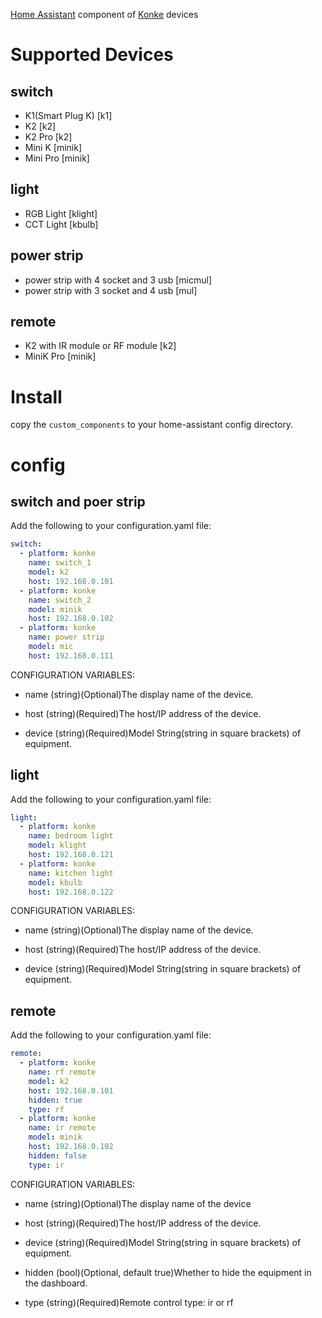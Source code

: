 [Home Assistant](https://www.home-assistant.io/) component of [Konke](http://www.ikonke.com/) devices

# Supported Devices

## switch
- K1(Smart Plug K) [k1]
- K2 [k2]
- K2 Pro [k2]
- Mini K [minik]
- Mini Pro [minik]

## light
- RGB Light [klight]
- CCT Light [kbulb]

## power strip
- power strip with 4 socket and 3 usb [micmul]
- power strip with 3 socket and 4 usb [mul]

## remote
- K2 with IR module or RF module [k2]
- MiniK Pro [minik]

# Install
copy the `custom_components` to your home-assistant config directory.

# config

## switch and poer strip
Add the following to your configuration.yaml file:
```yaml
switch:
  - platform: konke
    name: switch_1
    model: k2
    host: 192.168.0.101
  - platform: konke
    name: switch_2
    model: minik
    host: 192.168.0.102
  - platform: konke
    name: power strip
    model: mic
    host: 192.168.0.111
```

CONFIGURATION VARIABLES:

- name
  (string)(Optional)The display name of the device.

- host
  (string)(Required)The host/IP address of the device.

- device
  (string)(Required)Model String(string in square brackets) of equipment.

## light
Add the following to your configuration.yaml file:
```yaml
light:
  - platform: konke
    name: bedroom light
    model: klight
    host: 192.168.0.121
  - platform: konke
    name: kitchen light
    model: kbulb
    host: 192.168.0.122
```

CONFIGURATION VARIABLES:

- name
  (string)(Optional)The display name of the device.

- host
  (string)(Required)The host/IP address of the device.

- device
  (string)(Required)Model String(string in square brackets) of equipment.


## remote
Add the following to your configuration.yaml file:
```yaml
remote:
  - platform: konke
    name: rf remote
    model: k2
    host: 192.168.0.101
    hidden: true
    type: rf
  - platform: konke
    name: ir remote 
    model: minik
    host: 192.168.0.102
    hidden: false
    type: ir
```

CONFIGURATION VARIABLES:

- name
  (string)(Optional)The display name of the device

- host
  (string)(Required)The host/IP address of the device.

- device
  (string)(Required)Model String(string in square brackets) of equipment.

- hidden
  (bool)(Optional, default true)Whether to hide the equipment in the dashboard.

- type
  (string)(Required)Remote control type: ir or rf